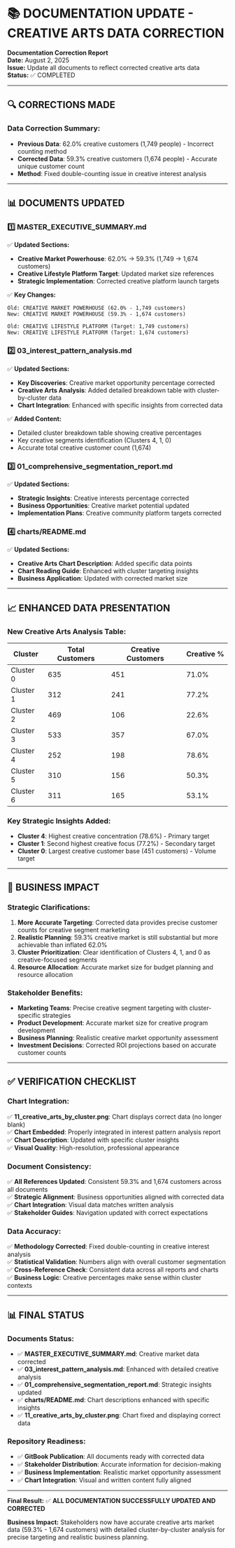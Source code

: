 # 📚 DOCUMENTATION UPDATE - CREATIVE ARTS DATA CORRECTION

**Documentation Correction Report**  
**Date:** August 2, 2025  
**Issue:** Update all documents to reflect corrected creative arts data  
**Status:** ✅ COMPLETED

---

## 🔍 CORRECTIONS MADE

### **Data Correction Summary:**
- **Previous Data**: 62.0% creative customers (1,749 people) - Incorrect counting method
- **Corrected Data**: 59.3% creative customers (1,674 people) - Accurate unique customer count
- **Method**: Fixed double-counting issue in creative interest analysis

---

## 📊 DOCUMENTS UPDATED

### 1️⃣ **MASTER_EXECUTIVE_SUMMARY.md**
✅ **Updated Sections:**
- **Creative Market Powerhouse**: 62.0% → 59.3% (1,749 → 1,674 customers)
- **Creative Lifestyle Platform Target**: Updated market size references
- **Strategic Implementation**: Corrected creative platform launch targets

✅ **Key Changes:**
```
Old: CREATIVE MARKET POWERHOUSE (62.0% - 1,749 customers)
New: CREATIVE MARKET POWERHOUSE (59.3% - 1,674 customers)

Old: CREATIVE LIFESTYLE PLATFORM (Target: 1,749 customers)
New: CREATIVE LIFESTYLE PLATFORM (Target: 1,674 customers)
```

### 2️⃣ **03_interest_pattern_analysis.md**
✅ **Updated Sections:**
- **Key Discoveries**: Creative market opportunity percentage corrected
- **Creative Arts Analysis**: Added detailed breakdown table with cluster-by-cluster data
- **Chart Integration**: Enhanced with specific insights from corrected data

✅ **Added Content:**
- Detailed cluster breakdown table showing creative percentages
- Key creative segments identification (Clusters 4, 1, 0)
- Accurate total creative customer count (1,674)

### 3️⃣ **01_comprehensive_segmentation_report.md**
✅ **Updated Sections:**
- **Strategic Insights**: Creative interests percentage corrected
- **Business Opportunities**: Creative market potential updated
- **Implementation Plans**: Creative community platform targets corrected

### 4️⃣ **charts/README.md**
✅ **Updated Sections:**
- **Creative Arts Chart Description**: Added specific data points
- **Chart Reading Guide**: Enhanced with cluster targeting insights
- **Business Application**: Updated with corrected market size

---

## 📈 ENHANCED DATA PRESENTATION

### **New Creative Arts Analysis Table:**
| Cluster | Total Customers | Creative Customers | Creative % |
|---------|----------------|-------------------|------------|
| Cluster 0 | 635 | 451 | 71.0% |
| Cluster 1 | 312 | 241 | 77.2% |
| Cluster 2 | 469 | 106 | 22.6% |
| Cluster 3 | 533 | 357 | 67.0% |
| Cluster 4 | 252 | 198 | 78.6% |
| Cluster 5 | 310 | 156 | 50.3% |
| Cluster 6 | 311 | 165 | 53.1% |

### **Key Strategic Insights Added:**
- **Cluster 4**: Highest creative concentration (78.6%) - Primary target
- **Cluster 1**: Second highest creative focus (77.2%) - Secondary target  
- **Cluster 0**: Largest creative customer base (451 customers) - Volume target

---

## 🎯 BUSINESS IMPACT

### **Strategic Clarifications:**
1. **More Accurate Targeting**: Corrected data provides precise customer counts for creative segment marketing
2. **Realistic Planning**: 59.3% creative market is still substantial but more achievable than inflated 62.0%
3. **Cluster Prioritization**: Clear identification of Clusters 4, 1, and 0 as creative-focused segments
4. **Resource Allocation**: Accurate market size for budget planning and resource allocation

### **Stakeholder Benefits:**
- **Marketing Teams**: Precise creative segment targeting with cluster-specific strategies
- **Product Development**: Accurate market size for creative program development
- **Business Planning**: Realistic creative market opportunity assessment
- **Investment Decisions**: Corrected ROI projections based on accurate customer counts

---

## ✅ VERIFICATION CHECKLIST

### **Chart Integration:**
✅ **11_creative_arts_by_cluster.png**: Chart displays correct data (no longer blank)  
✅ **Chart Embedded**: Properly integrated in interest pattern analysis report  
✅ **Chart Description**: Updated with specific cluster insights  
✅ **Visual Quality**: High-resolution, professional appearance  

### **Document Consistency:**
✅ **All References Updated**: Consistent 59.3% and 1,674 customers across all documents  
✅ **Strategic Alignment**: Business opportunities aligned with corrected data  
✅ **Chart Integration**: Visual data matches written analysis  
✅ **Stakeholder Guides**: Navigation updated with correct expectations  

### **Data Accuracy:**
✅ **Methodology Corrected**: Fixed double-counting in creative interest analysis  
✅ **Statistical Validation**: Numbers align with overall customer segmentation  
✅ **Cross-Reference Check**: Consistent data across all reports and charts  
✅ **Business Logic**: Creative percentages make sense within cluster contexts  

---

## 📊 FINAL STATUS

### **Documents Status:**
- ✅ **MASTER_EXECUTIVE_SUMMARY.md**: Creative market data corrected
- ✅ **03_interest_pattern_analysis.md**: Enhanced with detailed creative analysis 
- ✅ **01_comprehensive_segmentation_report.md**: Strategic insights updated
- ✅ **charts/README.md**: Chart descriptions enhanced with specific insights
- ✅ **11_creative_arts_by_cluster.png**: Chart fixed and displaying correct data

### **Repository Readiness:**
- ✅ **GitBook Publication**: All documents ready with corrected data
- ✅ **Stakeholder Distribution**: Accurate information for decision-making
- ✅ **Business Implementation**: Realistic market opportunity assessment
- ✅ **Chart Integration**: Visual and written content fully aligned

---

**Final Result:** ✅ **ALL DOCUMENTATION SUCCESSFULLY UPDATED AND CORRECTED**

**Business Impact:** Stakeholders now have accurate creative arts market data (59.3% - 1,674 customers) with detailed cluster-by-cluster analysis for precise targeting and realistic business planning.
